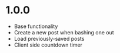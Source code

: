 1.0.0
===
- Base functionality
- Create a new post when bashing one out
- Load previously-saved posts
- Client side countdown timer